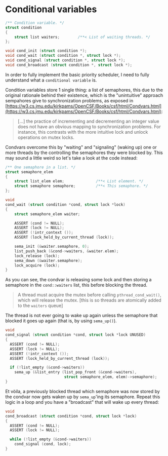 # Conditional variables


```c
/** Condition variable. */
struct condition
{
    struct list waiters;        /**< List of waiting threads. */
};

void cond_init (struct condition *);
void cond_wait (struct condition *, struct lock *);
void cond_signal (struct condition *, struct lock *);
void cond_broadcast (struct condition *, struct lock *);
```

In order to fully implement the basic priority scheduler, I need to fully
understand what a `conditional variable` is.

Condition variables store 1 single thing: a list of semaphores, this due to the
original rationale behind their existence, which is the "unintuitive" approach
sempahores give to synchronization problems, as exposed in [https://w3.cs.jmu.edu/kirkpams/OpenCSF/Books/csf/html/Condvars.html](https://w3.cs.jmu.edu/kirkpams/OpenCSF/Books/csf/html/Condvars.html):

> [...] the practice of incrementing and decrementing an integer value does not
> have an obvious mapping to synchronization problems. For instance, this
> contrasts with the more intuitive lock and unlock operations on mutex locks.

Condvars overcome this by "waiting" and "signaling" (waking up) one or more
threads by the controlling the semaphores they were blocked by. This may sound a
little weird so let's take a look at the code instead:

```c
/** One semaphore in a list. */
struct semaphore_elem
{
    struct list_elem elem;              /**< List element. */
    struct semaphore semaphore;         /**< This semaphore. */
};

void
cond_wait (struct condition *cond, struct lock *lock)
{
    struct semaphore_elem waiter;

    ASSERT (cond != NULL);
    ASSERT (lock != NULL);
    ASSERT (!intr_context ());
    ASSERT (lock_held_by_current_thread (lock));

    sema_init (&waiter.semaphore, 0);
    list_push_back (&cond->waiters, &waiter.elem);
    lock_release (lock);
    sema_down (&waiter.semaphore);
    lock_acquire (lock);
}
```

As you can see, the condvar is releasing some lock and then storing a semaphore
in the `cond::waiters` list, this before blocking the thread.

> A thread must acquire the mutex before calling `pthread_cond_wait()`, which
> will release the mutex. [this is so threads are atomically added to the
> `waiters` queue]

The thread is not ever going to wake up again unless the semaphore that blocked
it goes up again (that is, by using `sema_up()`).

```c
void
cond_signal (struct condition *cond, struct lock *lock UNUSED)
{
  ASSERT (cond != NULL);
  ASSERT (lock != NULL);
  ASSERT (!intr_context ());
  ASSERT (lock_held_by_current_thread (lock));

  if (!list_empty (&cond->waiters))
    sema_up (&list_entry (list_pop_front (&cond->waiters),
                          struct semaphore_elem, elem)->semaphore);
}
```

Et vòila, a previously blocked thread which semaphore was now stored by the
condvar now gets waken up by `sema_up`'ing its semaphore. Repeat this logic in a
loop and you have a "broadcast" that will wake up every thread:

```c
void
cond_broadcast (struct condition *cond, struct lock *lock)
{
  ASSERT (cond != NULL);
  ASSERT (lock != NULL);

  while (!list_empty (&cond->waiters))
    cond_signal (cond, lock);
}
```

